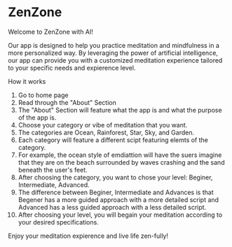 # ZenZone
Welcome to ZenZone with AI!

Our app is designed to help you practice meditation and mindfulness in a more personalized way. By leveraging the power of artificial intelligence, our app can provide you with a customized meditation experience tailored to your specific needs and expierence level. 

How it works
1. Go to home page 
2. Read through the "About" Section 
3. The "About" Section will feature what the app is and what the purpose of the app is. 
4. Choose your category or vibe of meditation that you want. 
5. The categories are Ocean, Rainforest, Star, Sky, and Garden. 
6. Each category will feature a different scipt featuring elemts of the category. 
7. For example, the ocean style of emdiattion will have the suers imagine that they are on the beach surrounded by waves crashing and the sand beneath the user's feet. 
8. After choosing the category, you want to chose your level: Beginer, Intermediate, Advanced.
9. The difference between Beginer, Intermediate and Advances is that Begener has a more guided approach with a more detailed script and Advanced has a less guided approach with a less detailed script. 
10. After choosing your level, you will begain your meditation according to your desired specifications. 

Enjoy your meditation expierence and live life zen-fully!
